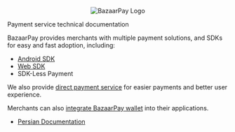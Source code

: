 <p style="text-align:center;">
  <img src="IdeaProjects/Docs-new/assets/bazaar-pay-logo-en.png" alt="BazaarPay Logo"/>
</p>

Payment service technical documentation

BazaarPay provides merchants with multiple payment solutions, and SDKs for easy and fast adoption, including:

- [Android SDK](https://github.com/cafebazaar/BazaarPay)
- [Web SDK](https://www.npmjs.com/package/@cafebazaar/payment-sdk)
- SDK-Less Payment

We also provide [direct payment service](./fa/direct-pay.md) for easier payments and better user experience.

Merchants can also [integrate BazaarPay wallet](./fa/wallet.md) into their applications.

- [Persian Documentation](./fa/README.md)
